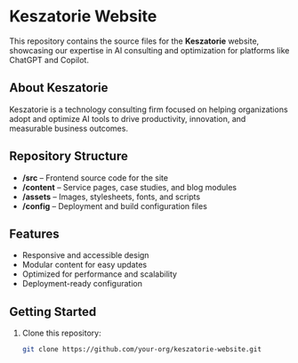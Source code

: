 # Keszatorie Website

This repository contains the source files for the **Keszatorie** website, showcasing our expertise in AI consulting and optimization for platforms like ChatGPT and Copilot.

## About Keszatorie
Keszatorie is a technology consulting firm focused on helping organizations adopt and optimize AI tools to drive productivity, innovation, and measurable business outcomes.

## Repository Structure
- **/src** – Frontend source code for the site  
- **/content** – Service pages, case studies, and blog modules  
- **/assets** – Images, stylesheets, fonts, and scripts  
- **/config** – Deployment and build configuration files  

## Features
- Responsive and accessible design  
- Modular content for easy updates  
- Optimized for performance and scalability  
- Deployment-ready configuration  

## Getting Started
1. Clone this repository:  
   ```bash
   git clone https://github.com/your-org/keszatorie-website.git
